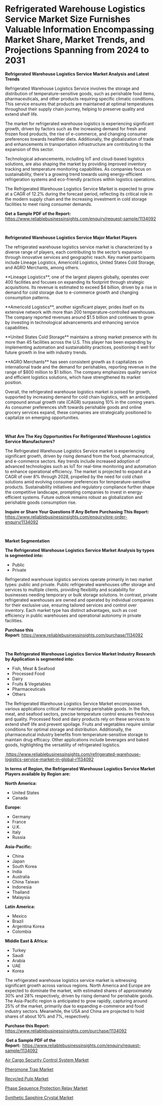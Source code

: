 <p><h1>Refrigerated Warehouse Logistics Service Market Size Furnishes Valuable Information Encompassing Market Share, Market Trends, and Projections Spanning from 2024 to 2031</h1></p><p><strong>Refrigerated Warehouse Logistics Service Market Analysis and Latest Trends</strong></p>
<p><p>Refrigerated Warehouse Logistics Service involves the storage and distribution of temperature-sensitive goods, such as perishable food items, pharmaceuticals, and other products requiring specific climatic conditions. This service ensures that products are maintained at optimal temperatures throughout their supply chain journey, helping to preserve quality and extend shelf life.</p><p>The market for refrigerated warehouse logistics is experiencing significant growth, driven by factors such as the increasing demand for fresh and frozen food products, the rise of e-commerce, and changing consumer preferences towards healthier diets. Additionally, the globalization of trade and enhancements in transportation infrastructure are contributing to the expansion of this sector. </p><p>Technological advancements, including IoT and cloud-based logistics solutions, are also shaping the market by providing improved inventory tracking and temperature monitoring capabilities. As companies focus on sustainability, there's a growing trend towards using energy-efficient refrigeration systems and eco-friendly practices within logistics operations.</p><p>The Refrigerated Warehouse Logistics Service Market is expected to grow at a CAGR of 12.2% during the forecast period, reflecting its critical role in the modern supply chain and the increasing investment in cold storage facilities to meet rising consumer demands.</p></p>
<p><strong>Get a Sample PDF of the Report:&nbsp;</strong> <a href="https://www.reliablebusinessinsights.com/enquiry/request-sample/1134092?utm_campaign=102&utm_medium=2&utm_source=Github&utm_content=ia&utm_term=18122024&utm_id=refrigerated-warehouse-logistics-service">https://www.reliablebusinessinsights.com/enquiry/request-sample/1134092</a></p>
<p>&nbsp;</p>
<p><strong>Refrigerated Warehouse Logistics Service Major Market Players</strong></p>
<p><p>The refrigerated warehouse logistics service market is characterized by a diverse range of players, each contributing to the sector’s expansion through innovative services and geographic reach. Key market participants include Lineage Logistics, Americold Logistics, United States Cold Storage, and AGRO Merchants, among others. </p><p>**Lineage Logistics**, one of the largest players globally, operates over 400 facilities and focuses on expanding its footprint through strategic acquisitions. Its revenue is estimated to exceed $4 billion, driven by a rise in demand for cold storage due to e-commerce growth and changing consumption patterns.</p><p>**Americold Logistics**, another significant player, prides itself on its extensive network with more than 200 temperature-controlled warehouses. The company reported revenues around $1.5 billion and continues to grow by investing in technological advancements and enhancing service capabilities.</p><p>**United States Cold Storage** maintains a strong market presence with its more than 45 facilities across the U.S. This player has been expanding by implementing automation and sustainability practices, positioning it well for future growth in line with industry trends.</p><p>**AGRO Merchants** has seen consistent growth as it capitalizes on international trade and the demand for perishables, reporting revenue in the range of $800 million to $1 billion. The company emphasizes quality service and efficient logistics solutions, which have strengthened its market position.</p><p>Overall, the refrigerated warehouse logistics market is poised for growth, supported by increasing demand for cold chain logistics, with an anticipated compound annual growth rate (CAGR) surpassing 10% in the coming years. As consumer preferences shift towards perishable goods and online grocery services expand, these companies are strategically positioned to capitalize on emerging opportunities.</p></p>
<p>&nbsp;</p>
<p><strong>What Are The Key Opportunities For Refrigerated Warehouse Logistics Service Manufacturers?</strong></p>
<p><p>The Refrigerated Warehouse Logistics Service market is experiencing significant growth, driven by rising demand from the food, pharmaceutical, and e-commerce sectors. Key trends include increased adoption of advanced technologies such as IoT for real-time monitoring and automation to enhance operational efficiency. The market is projected to expand at a CAGR of over 8% through 2028, propelled by the need for cold chain solutions amid evolving consumer preferences for temperature-sensitive products. Sustainability initiatives and regulatory compliance further shape the competitive landscape, prompting companies to invest in energy-efficient systems. Future outlook remains robust as globalization and perishable goods consumption rise.</p></p>
<p><strong>Inquire or Share Your Questions If Any Before Purchasing This Report:</strong> <a href="https://www.reliablebusinessinsights.com/enquiry/pre-order-enquiry/1134092?utm_campaign=102&utm_medium=2&utm_source=Github&utm_content=ia&utm_term=18122024&utm_id=refrigerated-warehouse-logistics-service">https://www.reliablebusinessinsights.com/enquiry/pre-order-enquiry/1134092</a></p>
<p>&nbsp;</p>
<p><strong>Market Segmentation</strong></p>
<p><strong>The Refrigerated Warehouse Logistics Service Market Analysis by types is segmented into:</strong></p>
<p><ul><li>Public</li><li>Private</li></ul></p>
<p><p>Refrigerated warehouse logistics services operate primarily in two market types: public and private. Public refrigerated warehouses offer storage and services to multiple clients, providing flexibility and scalability for businesses needing temporary or bulk storage solutions. In contrast, private refrigerated warehouses are owned and operated by individual companies for their exclusive use, ensuring tailored services and control over inventory. Each market type has distinct advantages, such as cost efficiency in public warehouses and operational autonomy in private facilities.</p></p>
<p><strong>Purchase this Report:&nbsp;</strong><a href="https://www.reliablebusinessinsights.com/purchase/1134092?utm_campaign=102&utm_medium=2&utm_source=Github&utm_content=ia&utm_term=18122024&utm_id=refrigerated-warehouse-logistics-service">https://www.reliablebusinessinsights.com/purchase/1134092</a></p>
<p>&nbsp;</p>
<p><strong>The Refrigerated Warehouse Logistics Service Market Industry Research by Application is segmented into:</strong></p>
<p><ul><li>Fish, Meat & Seafood</li><li>Processed Food</li><li>Dairy</li><li>Fruits & Vegetables</li><li>Pharmaceuticals</li><li>Others</li></ul></p>
<p><p>The Refrigerated Warehouse Logistics Service Market encompasses various applications critical for maintaining perishable goods. In the fish, meat, and seafood sectors, precise temperature control ensures freshness and quality. Processed food and dairy products rely on these services to extend shelf life and prevent spoilage. Fruits and vegetables require similar conditions for optimal storage and distribution. Additionally, the pharmaceutical industry benefits from temperature-sensitive storage to maintain drug efficacy. Other applications include beverages and baked goods, highlighting the versatility of refrigerated logistics.</p></p>
<p><a href="https://www.reliablebusinessinsights.com/refrigerated-warehouse-logistics-service-market-in-global-r1134092?utm_campaign=102&utm_medium=2&utm_source=Github&utm_content=ia&utm_term=18122024&utm_id=refrigerated-warehouse-logistics-service">&nbsp;https://www.reliablebusinessinsights.com/refrigerated-warehouse-logistics-service-market-in-global-r1134092</a></p>
<p><strong>In terms of Region, the Refrigerated Warehouse Logistics Service Market Players available by Region are:</strong></p>
<p>
    <p> <strong> North America: </strong>
        <ul>
            <li>United States</li>
            <li>Canada</li>
        </ul>
        </p> 
    <p> <strong> Europe: </strong>
        <ul>
            <li>Germany</li>
            <li>France</li>
            <li>U.K.</li>
            <li>Italy</li>
            <li>Russia</li>
        </ul>
        </p> 
    <p> <strong> Asia-Pacific: </strong>
        <ul>
            <li>China</li>
            <li>Japan</li>
            <li>South Korea</li>
            <li>India</li>
            <li>Australia</li>
            <li>China Taiwan</li>
            <li>Indonesia</li>
            <li>Thailand</li>
            <li>Malaysia</li>
        </ul>
        </p> 
    <p> <strong> Latin America: </strong>
        <ul>
            <li>Mexico</li>
            <li>Brazil</li>
            <li>Argentina Korea</li>
            <li>Colombia</li>
        </ul>
        </p> 
    <p> <strong> Middle East & Africa: </strong>
        <ul>
            <li>Turkey</li>
            <li>Saudi</li>
            <li>Arabia</li>
            <li>UAE</li>
            <li>Korea</li>
        </ul>
    </p>
    </p>
<p><p>The refrigerated warehouse logistics service market is witnessing significant growth across various regions. North America and Europe are expected to dominate the market, with estimated shares of approximately 30% and 28% respectively, driven by rising demand for perishable goods. The Asia-Pacific region is anticipated to grow rapidly, capturing around 25% of the market, primarily due to expanding e-commerce and food industry sectors. Meanwhile, the USA and China are projected to hold shares of about 10% and 7%, respectively.</p></p>
<p><strong>Purchase this Report: </strong><a href="https://www.reliablebusinessinsights.com/purchase/1134092?utm_campaign=102&utm_medium=2&utm_source=Github&utm_content=ia&utm_term=18122024&utm_id=refrigerated-warehouse-logistics-service">https://www.reliablebusinessinsights.com/purchase/1134092</a></p>
<p>&nbsp;<strong>Get a Sample PDF of the Report:&nbsp;&nbsp;</strong><a href="https://www.reliablebusinessinsights.com/enquiry/request-sample/1134092?utm_campaign=102&utm_medium=2&utm_source=Github&utm_content=ia&utm_term=18122024&utm_id=refrigerated-warehouse-logistics-service">https://www.reliablebusinessinsights.com/enquiry/request-sample/1134092</a></p>
<p><strong></strong></p>
<p><p><a href="https://github.com/FlorianWolf90/Market-Research-Report-List-1/blob/main/air-cargo-security-control-system-market.md?utm_campaign=102&utm_medium=2&utm_source=Github&utm_content=ia&utm_term=18122024&utm_id=refrigerated-warehouse-logistics-service">Air Cargo Security Control System Market</a></p><p><a href="https://github.com/NargisHussain75/Market-Research-Report-List-1/blob/main/pheromone-trap-market.md?utm_campaign=102&utm_medium=2&utm_source=Github&utm_content=ia&utm_term=18122024&utm_id=refrigerated-warehouse-logistics-service">Pheromone Trap Market</a></p><p><a href="https://www.linkedin.com/pulse/driving-forces-behind-recycled-pulp-market-expansion-11-cagr-ul6mc?utm_campaign=102&utm_medium=2&utm_source=Github&utm_content=ia&utm_term=18122024&utm_id=refrigerated-warehouse-logistics-service">Recycled Pulp Market</a></p><p><a href="https://www.linkedin.com/pulse/market-study-on55-cagr-forecast-from-2024-2031-offeringsignificant-hymne?utm_campaign=102&utm_medium=2&utm_source=Github&utm_content=ia&utm_term=18122024&utm_id=refrigerated-warehouse-logistics-service">Phase Sequence Protection Relay Market</a></p><p><a href="https://www.linkedin.com/pulse/report-global-synthetic-sapphire-crystal-size-valuation-current-1bbvc?utm_campaign=102&utm_medium=2&utm_source=Github&utm_content=ia&utm_term=18122024&utm_id=refrigerated-warehouse-logistics-service">Synthetic Sapphire Crystal Market</a></p></p>